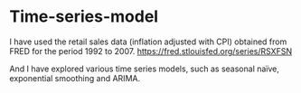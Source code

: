 # Time-series-model

I have used the retail sales data (inflation adjusted with CPI) obtained from FRED for the period 1992 to 2007.
https://fred.stlouisfed.org/series/RSXFSN

And I have explored various time series models, such as seasonal naïve, exponential smoothing and ARIMA.
